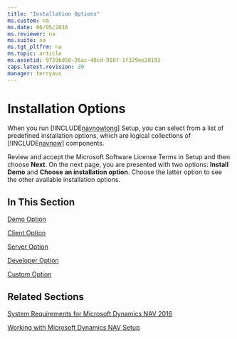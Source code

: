 ```yaml
---
title: "Installation Options"
ms.custom: na
ms.date: 06/05/2016
ms.reviewer: na
ms.suite: na
ms.tgt_pltfrm: na
ms.topic: article
ms.assetid: 9759bd50-26ac-40cd-918f-1f329ee20193
caps.latest.revision: 20
manager: terryaus
---
```

# Installation Options
When you run [!INCLUDE[navnowlong](includes/navnowlong_md.md)] Setup, you can select from a list of predefined installation options, which are logical collections of [!INCLUDE[navnow](includes/navnow_md.md)] components.  
  
 Review and accept the Microsoft Software License Terms in Setup and then choose **Next**. On the next page, you are presented with two options: **Install Demo** and **Choose an installation option**. Choose the latter option to see the other available installation options.  
  
## In This Section  
 [Demo Option](Demo-Option.md)  
  
 [Client Option](Client-Option.md)  
  
 [Server Option](Server-Option.md)  
  
 [Developer Option](Developer-Option.md)  
  
 [Custom Option](Custom-Option.md)  
  
## Related Sections  
 [System Requirements for Microsoft Dynamics NAV 2016](System-Requirements-for-Microsoft-Dynamics-NAV-2016.md)  
  
 [Working with Microsoft Dynamics NAV Setup](Working-with-Microsoft-Dynamics-NAV-Setup.md)